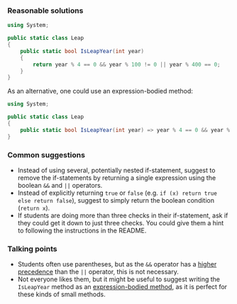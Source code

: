 ### Reasonable solutions

```csharp
using System;

public static class Leap
{
    public static bool IsLeapYear(int year)
    {
        return year % 4 == 0 && year % 100 != 0 || year % 400 == 0;
    }
}
```

As an alternative, one could use an expression-bodied method:

```csharp
using System;

public static class Leap
{
    public static bool IsLeapYear(int year) => year % 4 == 0 && year % 100 != 0 || year % 400 == 0;
}
```

### Common suggestions

- Instead of using several, potentially nested if-statement, suggest to remove the if-statements by returning a single expression using the boolean `&&` and `||` operators.
- Instead of explicitly returning `true` or `false` (e.g. `if (x) return true else return false`), suggest to simply return the boolean condition (`return x`).
- If students are doing more than three checks in their if-statement, ask if they could get it down to just three checks. You could give them a hint to following the instructions in the README.

### Talking points

- Students often use parentheses, but as the `&&` operator has a [higher precedence]((https://docs.microsoft.com/en-us/dotnet/csharp/language-reference/operators/#conditional-and-operator)) than the `||` operator, this is not necessary.
- Not everyone likes them, but it might be useful to suggest writing the `IsLeapYear` method as an [expression-bodied method](https://docs.microsoft.contm/en-us/dotnet/csharp/programming-guide/statements-expressions-operators/expression-bodied-members#methods), as it is perfect for these kinds of small methods.
